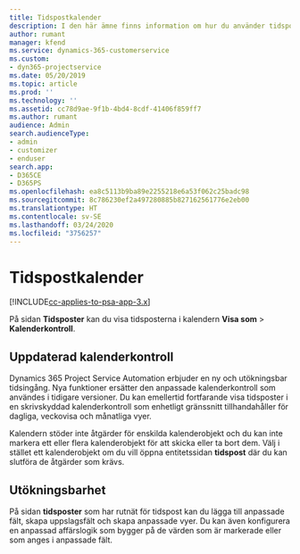 ```yaml
---
title: Tidspostkalender
description: I den här ämne finns information om hur du använder tidspostkalendern.
author: rumant
manager: kfend
ms.service: dynamics-365-customerservice
ms.custom:
- dyn365-projectservice
ms.date: 05/20/2019
ms.topic: article
ms.prod: ''
ms.technology: ''
ms.assetid: cc78d9ae-9f1b-4bd4-8cdf-41406f859ff7
ms.author: rumant
audience: Admin
search.audienceType:
- admin
- customizer
- enduser
search.app:
- D365CE
- D365PS
ms.openlocfilehash: ea8c5113b9ba89e2255218e6a53f062c25badc98
ms.sourcegitcommit: 8c786230ef2a497280885b827162561776e2eb00
ms.translationtype: HT
ms.contentlocale: sv-SE
ms.lasthandoff: 03/24/2020
ms.locfileid: "3756257"
---
```

# <a name="time-entry-calendar"></a>Tidspostkalender

[!INCLUDE[cc-applies-to-psa-app-3.x](../includes/cc-applies-to-psa-app-3x.md)]

På sidan **Tidsposter** kan du visa tidsposterna i kalendern **Visa som** \> **Kalenderkontroll**.

## <a name="updated-calendar-control"></a>Uppdaterad kalenderkontroll

Dynamics 365 Project Service Automation erbjuder en ny och utökningsbar tidsingång. Nya funktioner ersätter den anpassade kalenderkontroll som användes i tidigare versioner. Du kan emellertid fortfarande visa tidsposter i en skrivskyddad kalenderkontroll som enhetligt gränssnitt tillhandahåller för dagliga, veckovisa och månatliga vyer.

Kalendern stöder inte åtgärder för enskilda kalenderobjekt och du kan inte markera ett eller flera kalenderobjekt för att skicka eller ta bort dem. Välj i stället ett kalenderobjekt om du vill öppna entitetssidan **tidspost** där du kan slutföra de åtgärder som krävs.

## <a name="extensibility"></a>Utökningsbarhet

På sidan **tidsposter** som har rutnät för tidspost kan du lägga till anpassade fält, skapa uppslagsfält och skapa anpassade vyer. Du kan även konfigurera en anpassad affärslogik som bygger på de värden som är markerade eller som anges i anpassade fält.
